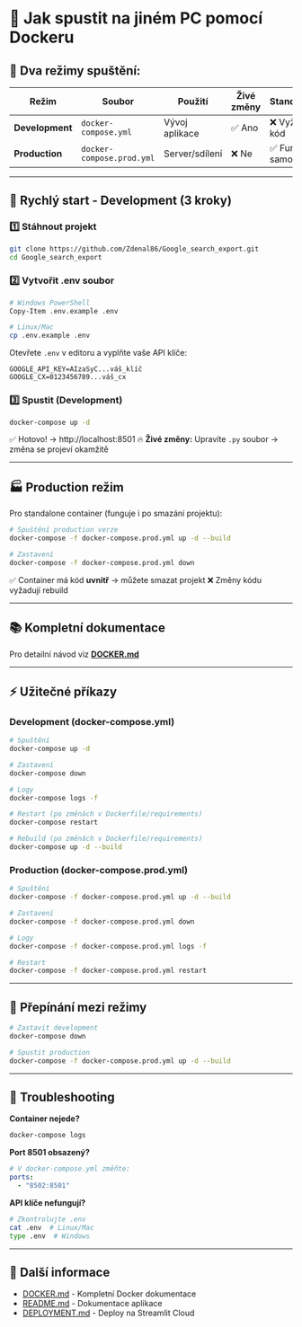 # 🐳 Jak spustit na jiném PC pomocí Dockeru

## 🎯 Dva režimy spuštění:

| Režim           | Soubor                    | Použití        | Živé změny | Standalone            |
| --------------- | ------------------------- | -------------- | ---------- | --------------------- |
| **Development** | `docker-compose.yml`      | Vývoj aplikace | ✅ Ano     | ❌ Vyžaduje kód       |
| **Production**  | `docker-compose.prod.yml` | Server/sdílení | ❌ Ne      | ✅ Funguje samostatně |

---

## 🚀 Rychlý start - Development (3 kroky)

### 1️⃣ Stáhnout projekt

```bash
git clone https://github.com/Zdenal86/Google_search_export.git
cd Google_search_export
```

### 2️⃣ Vytvořit .env soubor

```bash
# Windows PowerShell
Copy-Item .env.example .env

# Linux/Mac
cp .env.example .env
```

Otevřete `.env` v editoru a vyplňte vaše API klíče:

```env
GOOGLE_API_KEY=AIzaSyC...váš_klíč
GOOGLE_CX=0123456789...váš_cx
```

### 3️⃣ Spustit (Development)

```bash
docker-compose up -d
```

✅ Hotovo! → http://localhost:8501
🔥 **Živé změny:** Upravíte `.py` soubor → změna se projeví okamžitě

---

## 🏭 Production režim

Pro standalone container (funguje i po smazání projektu):

```bash
# Spuštění production verze
docker-compose -f docker-compose.prod.yml up -d --build

# Zastavení
docker-compose -f docker-compose.prod.yml down
```

✅ Container má kód **uvnitř** → můžete smazat projekt
❌ Změny kódu vyžadují rebuild

---

## 📚 Kompletní dokumentace

Pro detailní návod viz **[DOCKER.md](./DOCKER.md)**

---

## ⚡ Užitečné příkazy

### **Development** (docker-compose.yml)

```bash
# Spuštění
docker-compose up -d

# Zastavení
docker-compose down

# Logy
docker-compose logs -f

# Restart (po změnách v Dockerfile/requirements)
docker-compose restart

# Rebuild (po změnách v Dockerfile/requirements)
docker-compose up -d --build
```

### **Production** (docker-compose.prod.yml)

```bash
# Spuštění
docker-compose -f docker-compose.prod.yml up -d --build

# Zastavení
docker-compose -f docker-compose.prod.yml down

# Logy
docker-compose -f docker-compose.prod.yml logs -f

# Restart
docker-compose -f docker-compose.prod.yml restart
```

---

## 🔄 Přepínání mezi režimy

```bash
# Zastavit development
docker-compose down

# Spustit production
docker-compose -f docker-compose.prod.yml up -d --build
```

---

## 🔧 Troubleshooting

**Container nejede?**

```bash
docker-compose logs
```

**Port 8501 obsazený?**

```yaml
# V docker-compose.yml změňte:
ports:
  - "8502:8501"
```

**API klíče nefungují?**

```bash
# Zkontrolujte .env
cat .env  # Linux/Mac
type .env  # Windows
```

---

## 📖 Další informace

- [DOCKER.md](./DOCKER.md) - Kompletní Docker dokumentace
- [README.md](../README.md) - Dokumentace aplikace
- [DEPLOYMENT.md](./DEPLOYMENT.md) - Deploy na Streamlit Cloud
